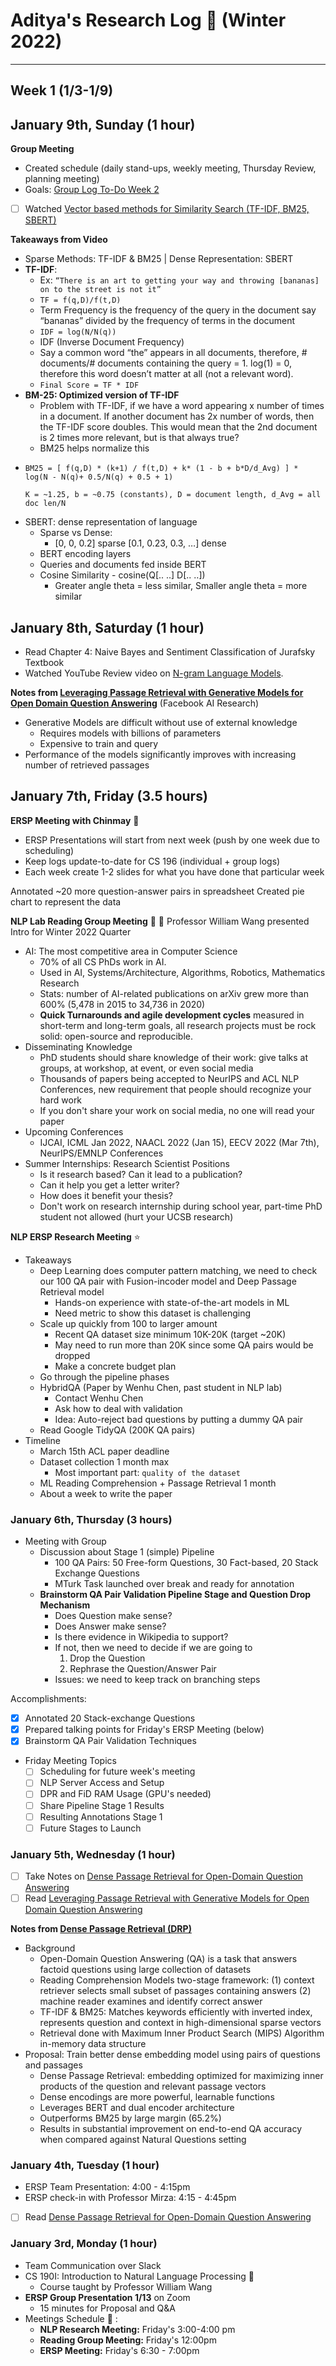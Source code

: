 # Aditya's Research Log :notebook: (Winter 2022)
---

## Week 1 (1/3-1/9)

## January 9th, Sunday (1 hour)
**Group Meeting**
  * Created schedule (daily stand-ups, weekly meeting, Thursday Review, planning meeting)
  * Goals: [Group Log To-Do Week 2](https://docs.google.com/document/d/1LcdXGe6vLvuyqFmYcSWpXD0GPnwAC19ObRCHeW-ITls/edit#heading=h.yb9nyo94cuhq)

- [ ] Watched [Vector based methods for Similarity Search  (TF-IDF, BM25, SBERT)](https://www.youtube.com/watch?v=ziiF1eFM3_4)

**Takeaways from Video**
  * Sparse Methods: TF-IDF & BM25 | Dense Representation: SBERT
  * **TF-IDF**:
    * Ex: `“There is an art to getting your way and throwing [bananas] on to the street is not it”`
    * `TF = f(q,D)/f(t,D)`
    * Term Frequency is the frequency of the query in the document say “bananas” divided by the frequency of terms in the document 
    * `IDF = log(N/N(q))`
    * IDF (Inverse Document Frequency) 
    * Say a common word “the” appears in all documents, therefore, # documents/# documents containing the query = 1. log(1) = 0, therefore this word doesn’t matter at all (not a relevant word).
    * `Final Score = TF * IDF`
  * **BM-25: Optimized version of TF-IDF**
    * Problem with TF-IDF, if we have a word appearing x number of times in a document. If another document has 2x number of words, then the TF-IDF score doubles. This would mean that the 2nd document is 2 times more relevant, but is that always true?
    * BM25 helps normalize this
  * ```
    BM25 = [ f(q,D) * (k+1) / f(t,D) + k* (1 - b + b*D/d_Avg) ] * 
    log(N - N(q)+ 0.5/N(q) + 0.5 + 1)
    
    K = ~1.25, b = ~0.75 (constants), D = document length, d_Avg = all doc len/N
  * SBERT: dense representation of language
    * Sparse vs Dense: 
      * [0, 0, 0.2] sparse
      [0.1, 0.23, 0.3, …] dense 
    * BERT encoding layers
    * Queries and documents fed inside BERT
    * Cosine Similarity - cosine(Q[.. ..]  D[.. ..])
      * Greater angle theta = less similar, Smaller angle theta = more similar


## January 8th, Saturday (1 hour)
* Read Chapter 4: Naive Bayes and Sentiment Classification of Jurafsky Textbook
* Watched YouTube Review video on [N-gram Language Models](https://www.youtube.com/watch?v=P3d7D78Cj1E).

**Notes from [Leveraging Passage Retrieval with Generative Models for Open Domain Question Answering](https://arxiv.org/pdf/2007.01282.pdf)** (Facebook AI Research)
* Generative Models are difficult without use of external knowledge
  * Requires models with billions of parameters
  * Expensive to train and query
* Performance of the models significantly improves with increasing number of retrieved passages

## January 7th, Friday (3.5 hours) 
**ERSP Meeting with Chinmay** :calendar:
  * ERSP Presentations will start from next week (push by one week due to scheduling)
  * Keep logs update-to-date for CS 196 (individual + group logs)
  * Each week create 1-2 slides for what you have done that particular week

Annotated ~20 more question-answer pairs in spreadsheet
Created pie chart to represent the data

**NLP Lab Reading Group Meeting** :calendar: :book:
Professor William Wang presented Intro for Winter 2022 Quarter
* AI: The most competitive area in Computer Science
  * 70% of all CS PhDs work in AI.
  * Used in AI, Systems/Architecture, Algorithms, Robotics, Mathematics Research
  * Stats: number of AI-related publications on arXiv grew more than 600% (5,478 in 2015 to 34,736 in 2020)
  * **Quick Turnarounds and agile development cycles** measured in short-term and long-term goals, all research projects must be rock solid: open-source and reproducible.
* Disseminating Knowledge
  * PhD students should share knowledge of their work: give talks at groups, at workshop, at event, or even social media
  * Thousands of papers being accepted to NeurIPS and ACL NLP Conferences, new requirement that people should recognize your hard work
  * If you don't share your work on social media, no one will read your paper
* Upcoming Conferences
  * IJCAI, ICML Jan 2022, NAACL 2022 (Jan 15), EECV 2022 (Mar 7th), NeurIPS/EMNLP Conferences
* Summer Internships: Research Scientist Positions
  * Is it research based? Can it lead to a publication?
  * Can it help you get a letter writer?
  * How does it benefit your thesis?
  * Don't work on research internship during school year, part-time PhD student not allowed (hurt your UCSB research)



**NLP ERSP Research Meeting** :star:
* Takeaways
  * Deep Learning does computer pattern matching, we need to check our 100 QA pair with Fusion-incoder model and Deep Passage Retrieval model
    * Hands-on experience with state-of-the-art models in ML
    * Need metric to show this dataset is challenging
  * Scale up quickly from 100 to larger amount
    * Recent QA dataset size minimum 10K-20K (target ~20K)
    * May need to run more than 20K since some QA pairs would be dropped
    * Make a concrete budget plan
  * Go through the pipeline phases
  * HybridQA (Paper by Wenhu Chen, past student in NLP lab)
    * Contact Wenhu Chen
    * Ask how to deal with validation
    * Idea: Auto-reject bad questions by putting a dummy QA pair
  * Read Google TidyQA (200K QA pairs)
* Timeline
  * March 15th ACL paper deadline
  * Dataset collection 1 month max
    * Most important part: `quality of the dataset`
  * ML Reading Comprehension + Passage Retrieval 1 month
  * About a week to write the paper

### January 6th, Thursday (3 hours)
* Meeting with Group
  * Discussion about Stage 1 (simple) Pipeline
    * 100 QA Pairs: 50 Free-form Questions, 30 Fact-based, 20 Stack Exchange Questions
    * MTurk Task launched over break and ready for annotation
  * **Brainstorm QA Pair Validation Pipeline Stage and Question Drop Mechanism**
    * Does Question make sense?
    * Does Answer make sense?
    * Is there evidence in Wikipedia to support?
    * If not, then we need to decide if we are going to 
      1. Drop the Question
      2. Rephrase the Question/Answer Pair
    * Issues: we need to keep track on branching steps

Accomplishments:
- [x] Annotated 20 Stack-exchange Questions
- [x] Prepared talking points for Friday's ERSP Meeting (below)
- [x] Brainstorm QA Pair Validation Techniques

* Friday Meeting Topics
  - [ ] Scheduling for future week's meeting
  - [ ] NLP Server Access and Setup
  - [ ] DPR and FiD RAM Usage (GPU's needed)
  - [ ] Share Pipeline Stage 1 Results
  - [ ] Resulting Annotations Stage 1
  - [ ] Future Stages to Launch 

### January 5th, Wednesday (1 hour)
- [ ] Take Notes on [Dense Passage Retrieval for Open-Domain Question Answering](https://arxiv.org/pdf/2004.04906.pdf)
- [ ] Read [Leveraging Passage Retrieval with Generative Models
for Open Domain Question Answering](https://arxiv.org/pdf/2007.01282.pdf)

**Notes from [Dense Passage Retrieval (DRP)]((https://arxiv.org/pdf/2004.04906.pdf))**
* Background
  * Open-Domain Question Answering (QA) is a task that answers factoid questions using large collection of datasets
  * Reading Comprehension Models two-stage framework: (1) context retriever selects small subset of passages containing answers (2) machine reader examines and identify correct answer
  * TF-IDF & BM25: Matches keywords efficiently with inverted index, represents question and context in high-dimensional sparse vectors
  * Retrieval done with Maximum Inner Product Search (MIPS) Algorithm in-memory data structure
* Proposal: Train better dense embedding model using pairs of questions and passages
  * Dense Passage Retrieval: embedding optimized for maximizing inner products of the question and relevant passage vectors
  * Dense encodings are more powerful, learnable functions
  * Leverages BERT and dual encoder architecture
  * Outperforms BM25 by large margin (65.2%)
  * Results in substantial improvement on end-to-end QA accuracy when compared against Natural Questions setting


### January 4th, Tuesday (1 hour)
* ERSP Team Presentation: 4:00 - 4:15pm
* ERSP check-in with Professor Mirza: 4:15 - 4:45pm

- [ ] Read [Dense Passage Retrieval for Open-Domain Question Answering](https://arxiv.org/pdf/2004.04906.pdf)

### January 3rd, Monday (1 hour)
* Team Communication over Slack
* CS 190I: Introduction to Natural Language Processing :robot:
  * Course taught by Professor William Wang
* **ERSP Group Presentation 1/13** on Zoom
  * 15 minutes for Proposal and Q&A 
* Meetings Schedule :calendar: :
  * **NLP Research Meeting:** Friday's 3:00-4:00 pm
  * **Reading Group Meeting:** Friday's 12:00pm
  * **ERSP Meeting:** Friday's 6:30 - 7:00pm
